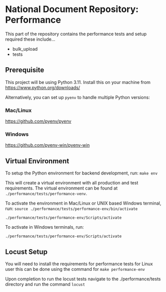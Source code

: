 # National Document Repository: Performance

This part of the repository contains the performance tests and setup required these include...

- bulk_upload
- tests

## Prerequisite

This project will be using Python 3.11. Install this on your machine from <https://www.python.org/downloads/>

Alternatively, you can set up `pyenv` to handle multiple Python versions:

### Mac/Linux

<https://github.com/pyenv/pyenv>

### Windows

<https://github.com/pyenv-win/pyenv-win>

## Virtual Environment

To setup the Python environment for backend development, run: `make env`

This will create a virtual environment with all production and test requirements. The virtual environment can be found
at `./performance/tests/performance-venv`.

To activate the environment in Mac/Linux or UNIX based Windows terminal, run:
`source ./performance/tests/performance-env/bin/activate`

`./performance/tests/performance-env/Scripts/activate`

To activate in Windows terminals, run:

`./performance/tests/performance-env/Scripts/activate`

## Locust Setup

You will need to install the requirements for performance tests for Linux user this can be done using the command for `make performance-env`

Upon completion to run the locust tests navigate to the ./performance/tests directory and run the command `locust`
